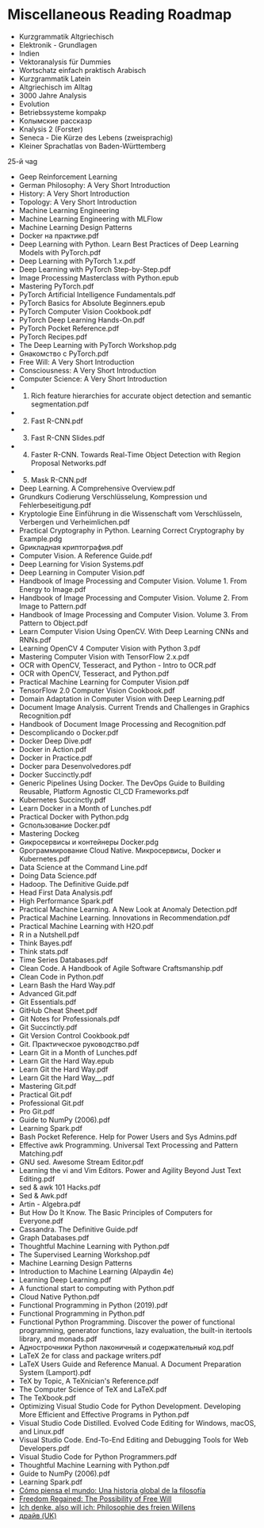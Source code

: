 # Miscellaneous Reading Roadmap

* Kurzgrammatik Altgriechisch
* Elektronik - Grundlagen
* Indien
* Vektoranalysis für Dummies
* Wortschatz einfach praktisch Arabisch
* Kurzgrammatik Latein
* Altgriechisch im Alltag
* 3000 Jahre Analysis
* Evolution
* Betriebssysteme kompakp
* Kолымские рассказp
* Knalysis 2 (Forster)
* Seneca - Die Kürze des Lebens (zweisprachig)
* Kleiner Sprachatlas von Baden-Württemberg

 25-й чаg
* Geep Reinforcement Learning
* German Philosophy: A Very Short Introduction
* History: A Very Short Introduction
* Topology: A Very Short Introduction
* Machine Learning Engineering
* Machine Learning Engineering with MLFlow
* Machine Learning Design Patterns
* Docker на практике.pdf
* Deep Learning with Python. Learn Best Practices of Deep Learning Models with PyTorch.pdf
* Deep Learning with PyTorch 1.x.pdf
* Deep Learning with PyTorch Step-by-Step.pdf
* Image Processing Masterclass with Python.epub
* Mastering PyTorch.pdf
* PyTorch Artificial Intelligence Fundamentals.pdf
* PyTorch Basics for Absolute Beginners.epub
* PyTorch Computer Vision Cookbook.pdf
* PyTorch Deep Learning Hands-On.pdf
* PyTorch Pocket Reference.pdf
* PyTorch Recipes.pdf
* The Deep Learning with PyTorch Workshop.pdg
* Gнакомство с PyTorch.pdf
* Free Will: A Very Short Introduction
* Consciousness: A Very Short Introduction
* Computer Science: A Very Short Introduction
* 1) Rich feature hierarchies for accurate object detection and semantic segmentation.pdf
* 2) Fast R-CNN.pdf
* 3) Fast R-CNN Slides.pdf
* 4) Faster R-CNN. Towards Real-Time Object Detection with Region Proposal Networks.pdf
* 5) Mask R-CNN.pdf
* Deep Learning. A Comprehensive Overview.pdf
* Grundkurs Codierung Verschlüsselung, Kompression und Fehlerbeseitigung.pdf
* Kryptologie Eine Einführung in die Wissenschaft vom Verschlüsseln, Verbergen und Verheimlichen.pdf
* Practical Cryptography in Python. Learning Correct Cryptography by Example.pdg
* Gрикладная криптография.pdf
* Computer Vision. A Reference Guide.pdf
* Deep Learning for Vision Systems.pdf
* Deep Learning in Computer Vision.pdf
* Handbook of Image Processing and Computer Vision. Volume 1. From Energy to Image.pdf
* Handbook of Image Processing and Computer Vision. Volume 2. From Image to Pattern.pdf
* Handbook of Image Processing and Computer Vision. Volume 3. From Pattern to Object.pdf
* Learn Computer Vision Using OpenCV. With Deep Learning CNNs and RNNs.pdf
* Learning OpenCV 4 Computer Vision with Python 3.pdf
* Mastering Computer Vision with TensorFlow 2.x.pdf
* OCR with OpenCV, Tesseract, and Python - Intro to OCR.pdf
* OCR with OpenCV, Tesseract, and Python.pdf
* Practical Machine Learning for Computer Vision.pdf
* TensorFlow 2.0 Computer Vision Cookbook.pdf
* Domain Adaptation in Computer Vision with Deep Learning.pdf
* Document Image Analysis. Current Trends and Challenges in Graphics Recognition.pdf
* Handbook of Document Image Processing and Recognition.pdf
* Descomplicando o Docker.pdf
* Docker Deep Dive.pdf
* Docker in Action.pdf
* Docker in Practice.pdf
* Docker para Desenvolvedores.pdf
* Docker Succinctly.pdf
* Generic Pipelines Using Docker. The DevOps Guide to Building Reusable, Platform Agnostic CI_CD Frameworks.pdf
* Kubernetes Succinctly.pdf
* Learn Docker in a Month of Lunches.pdf
* Practical Docker with Python.pdg
* Gспользование Docker.pdf
* Mastering Dockeg
* Gикросервисы и контейнеры Docker.pdg
* Gрограммирование Cloud Native. Микросервисы, Docker и Kubernetes.pdf
* Data Science at the Command Line.pdf
* Doing Data Science.pdf
* Hadoop. The Definitive Guide.pdf
* Head First Data Analysis.pdf
* High Performance Spark.pdf
* Practical Machine Learning. A New Look at Anomaly Detection.pdf
* Practical Machine Learning. Innovations in Recommendation.pdf
* Practical Machine Learning with H2O.pdf
* R in a Nutshell.pdf
* Think Bayes.pdf
* Think stats.pdf
* Time Series Databases.pdf
* Clean Code. A Handbook of Agile Software Craftsmanship.pdf
* Clean Code in Python.pdf
* Learn Bash the Hard Way.pdf
* Advanced Git.pdf
* Git Essentials.pdf
* GitHub Cheat Sheet.pdf
* Git Notes for Professionals.pdf
* Git Succinctly.pdf
* Git Version Control Cookbook.pdf
* Git. Практическое руководство.pdf
* Learn Git in a Month of Lunches.pdf
* Learn Git the Hard Way.epub
* Learn Git the Hard Way.pdf
* Learn Git the Hard Way__.pdf
* Mastering Git.pdf
* Practical Git.pdf
* Professional Git.pdf
* Pro Git.pdf
* Guide to NumPy (2006).pdf
* Learning Spark.pdf
* Bash Pocket Reference. Help for Power Users and Sys Admins.pdf
* Effective awk Programming. Universal Text Processing and Pattern Matching.pdf
* GNU sed. Awesome Stream Editor.pdf
* Learning the vi and Vim Editors. Power and Agility Beyond Just Text Editing.pdf
* sed & awk 101 Hacks.pdf
* Sed & Awk.pdf
* Artin - Algebra.pdf
* But How Do It Know. The Basic Principles of Computers for Everyone.pdf
* Cassandra. The Definitive Guide.pdf
* Graph Databases.pdf
* Thoughtful Machine Learning with Python.pdf
* The Supervised Learning Workshop.pdf
* Machine Learning Design Patterns
* Introduction to Machine Learning (Alpaydin 4e)
* Learning Deep Learning.pdf
* A functional start to computing with Python.pdf
* Cloud Native Python.pdf
* Functional Programming in Python (2019).pdf
* Functional Programming in Python.pdf
* Functional Python Programming. Discover the power of functional programming, generator functions, lazy evaluation, the built-in itertools library, and monads.pdf
* Aднострочники Python лаконичный и содержательный код.pdf
* LaTeX 2e for class and package writers.pdf
* LaTeX Users Guide and Reference Manual. A Document Preparation System (Lamport).pdf
* TeX by Topic, A TeXnician's Reference.pdf
* The Computer Science of TeX and LaTeX.pdf
* The TeXbook.pdf
* Optimizing Visual Studio Code for Python Development. Developing More Efficient and Effective Programs in Python.pdf
* Visual Studio Code Distilled. Evolved Code Editing for Windows, macOS, and Linux.pdf
* Visual Studio Code. End-To-End Editing and Debugging Tools for Web Developers.pdf
* Visual Studio Code for Python Programmers.pdf
* Thoughtful Machine Learning with Python.pdf
* Guide to NumPy (2006).pdf
* Learning Spark.pdf
* [Cómo piensa el mundo: Una historia global de la filosofía](http://libgen.is/book/index.php?md5=F35F69441D1DCD56F291FD08F8D924C1)
* [Freedom Regained: The Possibility of Free Will](http://libgen.is/book/index.php?md5=0D98029B92814E72172E47AB4956C861)
* [Ich denke, also will ich: Philosophie des freien Willens](http://libgen.is/book/index.php?md5=5083FDA578AC337D0E4EB679C58F6FF8)
* [драйв (UK)](https://vk.com/wall-55985842_18948)